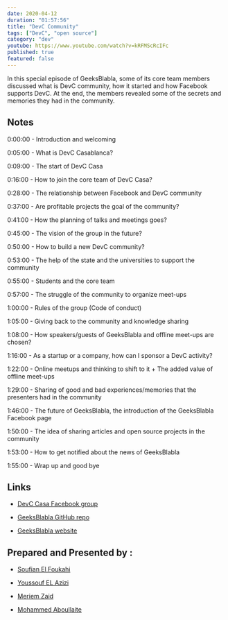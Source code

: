 ```yaml
---
date: 2020-04-12
duration: "01:57:56"
title: "DevC Community"
tags: ["DevC", "open source"]
category: "dev"
youtube: https://www.youtube.com/watch?v=kRFMScRcIFc
published: true
featured: false
---
```


In this special episode of GeeksBlabla, some of its core team members discussed what is DevC community, how it started and how Facebook supports DevC. At the end, the members revealed some of the secrets and memories they had in the community.

## Notes

0:00:00 - Introduction and welcoming

0:05:00 - What is DevC Casablanca?

0:09:00 - The start of DevC Casa

0:16:00 - How to join the core team of DevC Casa?

0:28:00 - The relationship between Facebook and DevC community

0:37:00 - Are profitable projects the goal of the community?

0:41:00 - How the planning of talks and meetings goes?

0:45:00 - The vision of the group in the future?

0:50:00 - How to build a new DevC community?

0:53:00 - The help of the state and the universities to support the community

0:55:00 - Students and the core team

0:57:00 - The struggle of the community to organize meet-ups

1:00:00 - Rules of the group (Code of conduct)

1:05:00 - Giving back to the community and knowledge sharing

1:08:00 - How speakers/guests of GeeksBlabla and offline meet-ups are chosen?

1:16:00 - As a startup or a company, how can I sponsor a DevC activity?

1:22:00 - Online meetups and thinking to shift to it + The added value of offline meet-ups

1:29:00 - Sharing of good and bad experiences/memories that the presenters had in the community

1:46:00 - The future of GeeksBlabla, the introduction of the GeeksBlabla Facebook page

1:50:00 - The idea of sharing articles and open source projects in the community

1:53:00 - How to get notified about the news of GeeksBlabla

1:55:00 - Wrap up and good bye

## Links

- [DevC Casa Facebook group](https://web.facebook.com/groups/DevC.Casablanca)

- [GeeksBlabla GitHub repo](https://github.com/DevC-Casa/geeksblabla.com)

- [GeeksBlabla website](https://geeksblabla.io/)

## Prepared and Presented by :

- [Soufian El Foukahi](https://twitter.com/soufianelf/)

- [Youssouf EL Azizi](https://elazizi.com/)

- [Meriem Zaid](https://www.facebook.com/MeriemZaid/)

- [Mohammed Aboullaite](https://twitter.com/laytoun)

